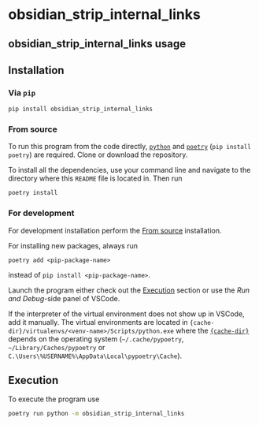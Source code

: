 # obsidian_strip_internal_links

## obsidian_strip_internal_links usage

## Installation

### Via `pip`

```bash
pip install obsidian_strip_internal_links
```

### From source
To run this program from the code directly, [`python`](https://www.python.org/) and [`poetry`](https://python-poetry.org/) (`pip install poetry`) are required. Clone or download the repository.

To install all the dependencies, use your command line and navigate to the directory where this `README` file is located in. Then run

```bash
poetry install
```

### For development

For development installation perform the [From source](#from-source) installation.

For installing new packages, always run
```
poetry add <pip-package-name>
```
instead of `pip install <pip-package-name>`.

Launch the program either check out the [Execution](#execution) section or use the *Run and Debug*-side panel of VSCode.

If the interpreter of the virtual environment does not show up in VSCode, add it manually. The virtual environments are located in `{cache-dir}/virtualenvs/<venv-name>/Scripts/python.exe` where the [`{cache-dir}`](https://python-poetry.org/docs/configuration/#cache-dir) depends on the operating system (`~/.cache/pypoetry`, `~/Library/Caches/pypoetry` or `C.\Users\%USERNAME%\AppData\Local\pypoetry\Cache`).

## Execution

To execute the program use
```bash
poetry run python -m obsidian_strip_internal_links
```

